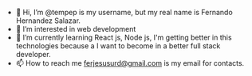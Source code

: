 - 👋 Hi, I’m @tempep is my username, but my real name is Fernando Hernandez Salazar.
- 👀 I’m interested in web development
- 🌱 I’m currently learning React js, Node js, I'm getting better in this technologies because a I want to become in a better full stack developer.  
- 📫 How to reach me ferjesusurd@gmail.com is my email for contacts.
